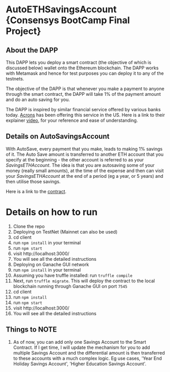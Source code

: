 # AutoETHSavingsAccount {Consensys BootCamp Final Project}

##  About the DAPP

This DAPP lets you deploy a smart contract (the objective of which is discussed below) wallet onto the Ethereum blockchain. The DAPP works with Metamask and hence for test purposes you can deploy it to any of the testnets.

The objective of the DAPP is that whenever you make a payment to anyone through the smart contract, the DAPP will take 1% of the payment amount and do an auto saving for you.

The DAPP is inspired by similar financial service offered by various banks today.   [Acrons](https://www.acorns.com/)  has been offering this service in the US.  Here is a link to their explainer [video](https://assets.acorns.com/videos/Spend+Web/spend_promo_2019_16-9.mp4), for your reference and ease of understanding.

## Details on AutoSavingsAccount

With AutoSave, every payment that you make, leads to making 1% savings of it. The Auto Save amount is transferred to another ETH account that you specify at the beginning - the other account is referred to as your _SavingsETHAccount_. The idea is that you are autosaving some of your money (really small amounts), at the time of the expense and then can visit your _SavingsETHAccount_ at the end of a period (eg a year, or 5 years) and then utilise those savings.

Here is a link to the [contract](https://github.com/amateur-dev/truffle-react-simple-storage-string/blob/master/contracts/AutoETHSavingsAccount.sol).

# Details on how to run

1. Clone the repo
2. Deploying on TestNet (Mainnet can also be used)
  1. cd client
  2. run `npm install` in your terminal
  3. run `npm start`
  4. visit http://localhost:3000/
  5. You will see all the detailed instructions
3. Deploying on Ganache GUI network
  1. run `npm install` in your terminal
  1. Assuming you have truffle installed: run `truffle compile`
  2. Next, run `truffle migrate`.  This will deploy the contract to the local blockchain running through Ganache GUI on port `7545` 
  3. cd client
  4. run `npm install`
  5. run `npm start`
  6. visit http://localhost:3000/
  7. You will see all the detailed instructions

## Things to NOTE

1. As of now, you can add only one Savings Account to the Smart Contract.  If I get time, I will update the mechanism for you to add multiple Savings Account and the differential amount is then transferred to these accounts with a much complex logic.  Eg use cases, 'Year End Holiday Savings Account', 'Higher Education Savings Account'.
